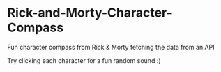 # Rick-and-Morty-Character-Compass
Fun character compass from Rick &amp; Morty fetching the data from an API

Try clicking each character for a fun random sound :)
